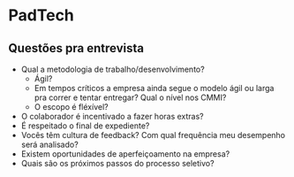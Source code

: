 # PadTech
## Questões pra entrevista
+ Qual a metodologia de trabalho/desenvolvimento?
	+ Ágil?
	+ Em tempos críticos a empresa ainda segue o modelo ágil ou larga pra correr e tentar entregar? Qual o nível nos CMMI?
	+ O escopo é fléxível?
+ O colaborador é incentivado a fazer horas extras?
+ É respeitado o final de expediente?
+ Vocês têm cultura de feedback? Com qual frequência meu desempenho será analisado?
+ Existem oportunidades de aperfeiçoamento na empresa?
+ Quais são os próximos passos do processo seletivo?
